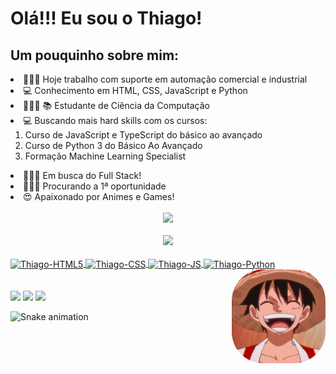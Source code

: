 <h1>Olá!!! Eu sou o Thiago!</h1>
<h2> Um pouquinho sobre mim:</h2>
<li> 🧑🏽‍💼 Hoje trabalho com suporte em automação comercial e industrial
<li> 💻 Conhecimento em HTML, CSS, JavaScript e Python
<li> 🧑🏽‍🎓 📚 Estudante de Ciência da Computação
<li> 💻 Buscando mais hard skills com os cursos:
    <ol>
    <li>Curso de JavaScript e TypeScript do básico ao avançado
    <li>Curso de Python 3 do Básico Ao Avançado
    <li> Formação Machine Learning Specialist
    </ol>

<li> 🧑🏽‍💻 Em busca do Full Stack!
<li> 🕵🏽‍♂️ Procurando a 1ª oportunidade
<li> 😍 Apaixonado por Animes e Games!
<br> <br>
<div align="center">
  <a href="https://github.com/ThiagooSG">
  <img height="180em" src="https://github-readme-stats.vercel.app/api?username=ThiagooSG&show_icons=true&theme=dracula&include_all_commits=true&count_private=true"/><br> <br>
  <img height="180em" src="https://github-readme-stats.vercel.app/api/top-langs/?username=ThiagooSG&layout=compact&langs_count=7&theme=dracula"/>
</div>
<div style="display: inline_block"><br>
  <img align="center" alt="Thiago-HTML5" height="40" width="50" src="https://cdn0.iconfinder.com/data/icons/HTML5/512/HTML_Logo.png">
  <img align="center" alt="Thiago-CSS" height="40" width="50" src="https://cdn1.iconfinder.com/data/icons/logotypes/32/badge-css-3-512.png">
  <img align="center" alt="Thiago-JS" height="40" width="50" src="https://cdn2.iconfinder.com/data/icons/designer-skills/128/code-programming-javascript-software-develop-command-language-512.png">
  <img align="center" alt="Thiago-Python" height="40" width="50" src="https://cdn3.iconfinder.com/data/icons/logos-and-brands-adobe/512/267_Python-512.png">
  <img align="right" alt="Thiago-Luffy" height="150" style="border-radius: 50px;" src="https://github.com/ThiagooSG/thiagoosg/blob/main/luffy.jpg?raw=true">
</div>
<br><br>
<div>
  <a href="https://www.youtube.com/channel/UCXGwK9k7fnf2tFtXCUnk_Yg" target="_blank"><img src="https://img.shields.io/badge/YouTube_Gaming-FF0000?style=for-the-badge&logo=youtube-gaming&logoColor=white" target="_blank"></a>
  <a href = "mailto:thiagosg.ti@gmail.com"><img src="https://img.shields.io/badge/Gmail-D14836?style=for-the-badge&logo=gmail&logoColor=white" destino ="_blank"></a>
  <a href="https://www.linkedin.com/in/thiago-sg/" target="_blank"><img src="https://img.shields.io/badge/LinkedIn-0077B5?style=for-the-badge&logo=linkedin&logoColor=white" target="_blank"></a>

  ![ Snake animation ](https://github.com/ThiagoSG/ThiagoSG/blob/output/github-contribution-grid-snake.svg)
</div>

